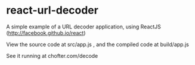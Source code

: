react-url-decoder
=================

A simple example of a URL decoder application, using ReactJS (http://facebook.github.io/react)

View the source code at src/app.js , and the compiled code at build/app.js

See it running at chofter.com/decode
